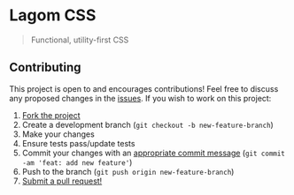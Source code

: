 # Lagom CSS

> Functional, utility-first CSS

## Contributing

This project is open to and encourages contributions! Feel free to discuss any proposed changes in the [issues](https://github.com/shwilliam/lagom-css/issues). If you wish to work on this project:

1.  [Fork the project](https://github.com/shwilliam/lagom-css)
2.  Create a development branch (`git checkout -b new-feature-branch`)
3.  Make your changes
4.  Ensure tests pass/update tests
3.  Commit your changes with an [appropriate commit message](https://gist.github.com/shwilliam/c25620cd065350ae319bb36c70f9d40f##conventional-commits) (`git commit -am 'feat: add new feature'`)
4.  Push to the branch (`git push origin new-feature-branch`)
5.  [Submit a pull request!](https://github.com/shwilliam/lagom-css/pull/new/master)
